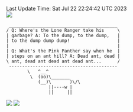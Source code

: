 Last Update Time: 
Sat Jul 22 22:24:42 UTC 2023
<br>![](https://img.shields.io/badge/%E5%A4%A7%E5%AE%B6-%E5%AE%89%E5%AE%89-green)<br>
```
 _________________________________________
/ Q: Where's the Lone Ranger take his     \
| garbage? A: To the dump, to the dump,   |
| to the dump dump dump!                  |
|                                         |
| Q: What's the Pink Panther say when he  |
| steps on an ant hill? A: Dead ant, dead |
\ ant, dead ant dead ant dead ant...      /
 -----------------------------------------
        \   ^__^
         \  (oo)\_______
            (__)\       )\/\
                ||----w |
                ||     ||
```
![](https://github-readme-stats.vercel.app/api?username=chenlitw)
![](https://github-readme-stats.vercel.app/api/top-langs/?username=chenlitw)
